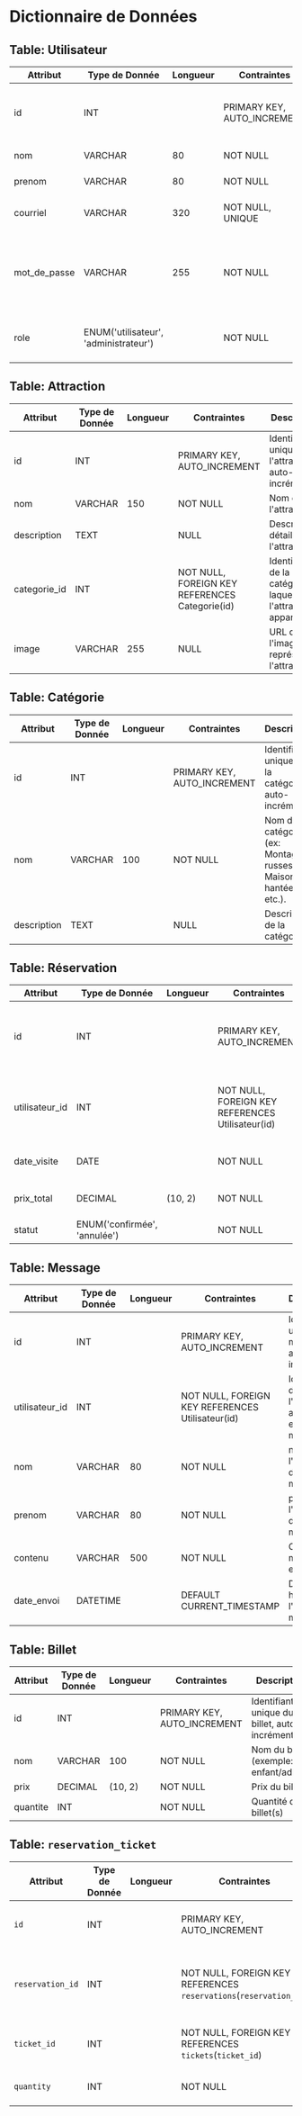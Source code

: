 # Dictionnaire de Données

## Table: Utilisateur

| **Attribut** | **Type de Donnée**                    | **Longueur** | **Contraintes**             | **Description**                                                     |
| ------------ | ------------------------------------- | ------------ | --------------------------- | ------------------------------------------------------------------- |
| id           | INT                                   |              | PRIMARY KEY, AUTO_INCREMENT | Identifiant unique de l'utilisateur, auto-incrémenté.               |
| nom          | VARCHAR                               | 80           | NOT NULL                    | Nom de l'utilisateur.                                               |
| prenom       | VARCHAR                               | 80           | NOT NULL                    | Prénom de l'utilisateur.                                            |
| courriel     | VARCHAR                               | 320          | NOT NULL, UNIQUE            | Adresse e-mail de l'utilisateur.                                    |
| mot_de_passe | VARCHAR                               | 255          | NOT NULL                    | Mot de passe de l'utilisateur, stocké de manière sécurisée (hashé). |
| role         | ENUM('utilisateur', 'administrateur') |              | NOT NULL                    | Rôle de l'utilisateur dans le système.                              |

## Table: Attraction

| **Attribut** | **Type de Donnée** | **Longueur** | **Contraintes**                                | **Description**                                                 |
| ------------ | ------------------ | ------------ | ---------------------------------------------- | --------------------------------------------------------------- |
| id           | INT                |              | PRIMARY KEY, AUTO_INCREMENT                    | Identifiant unique de l'attraction, auto-incrémenté.            |
| nom          | VARCHAR            | 150          | NOT NULL                                       | Nom de l'attraction.                                            |
| description  | TEXT               |              | NULL                                           | Description détaillée de l'attraction.                          |
| categorie_id | INT                |              | NOT NULL, FOREIGN KEY REFERENCES Categorie(id) | Identifiant de la catégorie à laquelle l'attraction appartient. |
| image        | VARCHAR            | 255          | NULL                                           | URL de l'image représentant l'attraction.                       |

## Table: Catégorie

| **Attribut** | **Type de Donnée** | **Longueur** | **Contraintes**             | **Description**                                                  |
| ------------ | ------------------ | ------------ | --------------------------- | ---------------------------------------------------------------- |
| id           | INT                |              | PRIMARY KEY, AUTO_INCREMENT | Identifiant unique de la catégorie, auto-incrémenté.             |
| nom          | VARCHAR            | 100          | NOT NULL                    | Nom de la catégorie (ex: Montagnes russes, Maison hantée, etc.). |
| description  | TEXT               |              | NULL                        | Description de la catégorie.                                     |

## Table: Réservation

| **Attribut**   | **Type de Donnée**           | **Longueur** | **Contraintes**                                  | **Description**                                             |
| -------------- | ---------------------------- | ------------ | ------------------------------------------------ | ----------------------------------------------------------- |
| id             | INT                          |              | PRIMARY KEY, AUTO_INCREMENT                      | Identifiant unique de la réservation, auto-incrémenté.      |
| utilisateur_id | INT                          |              | NOT NULL, FOREIGN KEY REFERENCES Utilisateur(id) | Identifiant de l'utilisateur ayant effectué la réservation. |                      |
| date_visite    | DATE                         |              | NOT NULL                                         | Date de la visite réservée.
| prix_total    | DECIMAL                        |    (10, 2)          | NOT NULL                                         |Prix total du billet réservé.                               |
| statut         | ENUM('confirmée', 'annulée') |              | NOT NULL                                         | Statut de la réservation.                                   |

## Table: Message

| **Attribut**   | **Type de Donnée** | **Longueur** | **Contraintes**                                  | **Description**                                       |
| -------------- | ------------------ | ------------ | ------------------------------------------------ | ----------------------------------------------------- |
| id             | INT                |              | PRIMARY KEY, AUTO_INCREMENT                      | Identifiant unique du message, auto-incrémenté.       |
| utilisateur_id | INT                |              | NOT NULL, FOREIGN KEY REFERENCES Utilisateur(id) | Identifiant de l'utilisateur ayant envoyé le message. |
| nom            | VARCHAR            | 80           | NOT NULL                                         | nom de l'expéditeur du message.                       |
| prenom         | VARCHAR            | 80           | NOT NULL                                         | prénom de l'expéditeur du message.                    |
| contenu        | VARCHAR            | 500          | NOT NULL                                         | Contenu du message envoyé.                            |
| date_envoi     | DATETIME           |              | DEFAULT CURRENT_TIMESTAMP                        | Date et heure de l'envoi du message.                  |

## Table: Billet

| **Attribut** | **Type de Donnée** | **Longueur** | **Contraintes**             | **Description**                                |
| ------------ | ------------------ | ------------ | --------------------------- | ---------------------------------------------- |
| id           | INT                |              | PRIMARY KEY, AUTO_INCREMENT | Identifiant unique du billet, auto-incrémenté. |
| nom          | VARCHAR            | 100          | NOT NULL                    | Nom du billet (exemple: enfant/adulte)         |
| prix         | DECIMAL            | (10, 2)      | NOT NULL                    | Prix du billet                                 |
| quantite     | INT                |              | NOT NULL                    | Quantité de billet(s)                          |

## Table: `reservation_ticket`

| **Attribut**     | **Type de Donnée** | **Longueur** | **Contraintes**                                                   | **Description**                                             |
| ---------------- | ------------------ | ------------ | ----------------------------------------------------------------- | ----------------------------------------------------------- |
| `id`             | INT                |              | PRIMARY KEY, AUTO_INCREMENT                                       | Identifiant unique, auto-incrémenté.                        |
| `reservation_id` | INT                |              | NOT NULL, FOREIGN KEY REFERENCES `reservations`(`reservation_id`) | Identifiant de la réservation auquel le ticket est associé. |
| `ticket_id`      | INT                |              | NOT NULL, FOREIGN KEY REFERENCES `tickets`(`ticket_id`)           | Identifiant du ticket associé à la réservation.             |
| `quantity`       | INT                |              | NOT NULL                                                          | Quantité de tickets réservés.                               |
